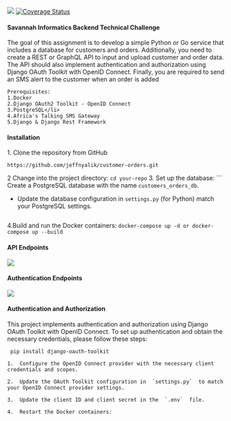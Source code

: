  ![](https://github.com/jeffnyalik/docker-summary/actions/workflows/python-app.yml/badge.svg) [![Coverage Status](https://coveralls.io/repos/github/jeffnyalik/docker-summary/badge.svg?branch=master)](https://coveralls.io/github/jeffnyalik/docker-summary?branch=master)
 <h4> Savannah Informatics Backend Technical Challenge</h4>

The goal of this assignment is to develop a simple Python or Go service that includes a database for customers and orders. 
Additionally, you need to create a REST or GraphQL API to input and upload customer and order data. The API should also implement authentication and authorization using Django OAuth Toolkit with OpenID Connect. Finally, you are required to send an SMS alert to the customer when an order is added

    Prerequisites:
    1.Docker
    2.Django OAuth2 Toolkit - OpenID Connect
    3.PostgreSQL</li>
    4.Africa's Talking SMS Gateway
    5.Django & Django Rest Framework

<h4>Installation</h4>
1. Clone the repository from GitHub

``` https://github.com/jeffnyalik/customer-orders.git ```

2 Change into the project directory:
	```cd your-repo```
3. Set up the database:
	``` 
Create a PostgreSQL database with the name  `customers_orders_db`.
-   Update the database configuration in  `settings.py`  (for Python)  match 		    your PostgreSQL settings.
	```
4.Build and run the Docker containers:
	``` docker-compose up -d or docker-compose up --build ```
####  API Endpoints
![](images/apis.png)

####  Authentication Endpoints
![](images/auth_endpoints.png)

####  Authentication and Authorization
This project implements authentication and authorization using Django OAuth Toolkit with OpenID Connect. To set up authentication and obtain the necessary credentials, please follow these steps:

`` pip install django-oauth-toolkit``

```
1.  Configure the OpenID Connect provider with the necessary client credentials and scopes.
    
2.  Update the OAuth Toolkit configuration in  `settings.py`  to match your OpenID Connect provider settings.
    
3.  Update the client ID and client secret in the  `.env`  file.
    
4.  Restart the Docker containers:
```

